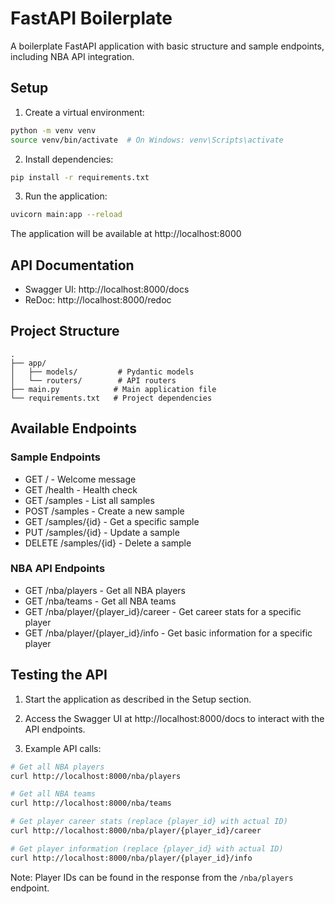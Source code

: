 # FastAPI Boilerplate

A boilerplate FastAPI application with basic structure and sample endpoints, including NBA API integration.

## Setup

1. Create a virtual environment:
```bash
python -m venv venv
source venv/bin/activate  # On Windows: venv\Scripts\activate
```

2. Install dependencies:
```bash
pip install -r requirements.txt
```

3. Run the application:
```bash
uvicorn main:app --reload
```

The application will be available at http://localhost:8000

## API Documentation

- Swagger UI: http://localhost:8000/docs
- ReDoc: http://localhost:8000/redoc

## Project Structure

```
.
├── app/
│   ├── models/         # Pydantic models
│   └── routers/        # API routers
├── main.py            # Main application file
└── requirements.txt   # Project dependencies
```

## Available Endpoints

### Sample Endpoints
- GET / - Welcome message
- GET /health - Health check
- GET /samples - List all samples
- POST /samples - Create a new sample
- GET /samples/{id} - Get a specific sample
- PUT /samples/{id} - Update a sample
- DELETE /samples/{id} - Delete a sample

### NBA API Endpoints
- GET /nba/players - Get all NBA players
- GET /nba/teams - Get all NBA teams
- GET /nba/player/{player_id}/career - Get career stats for a specific player
- GET /nba/player/{player_id}/info - Get basic information for a specific player

## Testing the API

1. Start the application as described in the Setup section.

2. Access the Swagger UI at http://localhost:8000/docs to interact with the API endpoints.

3. Example API calls:

```bash
# Get all NBA players
curl http://localhost:8000/nba/players

# Get all NBA teams
curl http://localhost:8000/nba/teams

# Get player career stats (replace {player_id} with actual ID)
curl http://localhost:8000/nba/player/{player_id}/career

# Get player information (replace {player_id} with actual ID)
curl http://localhost:8000/nba/player/{player_id}/info
```

Note: Player IDs can be found in the response from the `/nba/players` endpoint. 
